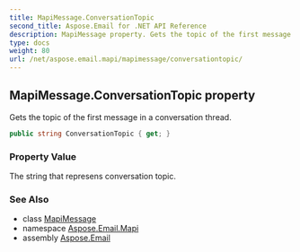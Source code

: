 ```yaml
---
title: MapiMessage.ConversationTopic
second_title: Aspose.Email for .NET API Reference
description: MapiMessage property. Gets the topic of the first message in a conversation thread
type: docs
weight: 80
url: /net/aspose.email.mapi/mapimessage/conversationtopic/
---
```

## MapiMessage.ConversationTopic property

Gets the topic of the first message in a conversation thread.

```csharp
public string ConversationTopic { get; }
```

### Property Value

The string that represens conversation topic.

### See Also

* class [MapiMessage](../)
* namespace [Aspose.Email.Mapi](../../mapimessage/)
* assembly [Aspose.Email](../../../)


